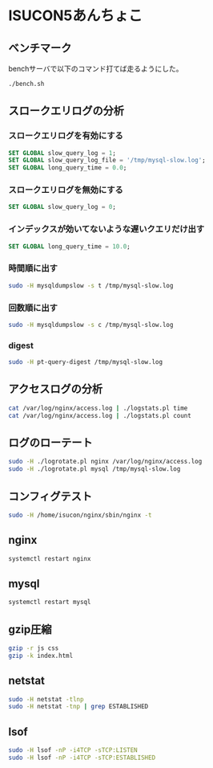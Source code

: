 # ISUCON5あんちょこ

## ベンチマーク

benchサーバで以下のコマンド打てば走るようにした。
```sh
./bench.sh
```

## スロークエリログの分析

### スロークエリログを有効にする

```sql
SET GLOBAL slow_query_log = 1;
SET GLOBAL slow_query_log_file = '/tmp/mysql-slow.log';
SET GLOBAL long_query_time = 0.0;
```

### スロークエリログを無効にする

```sql
SET GLOBAL slow_query_log = 0;
```

### インデックスが効いてないような遅いクエリだけ出す

```sql
SET GLOBAL long_query_time = 10.0;
```

### 時間順に出す

```bash
sudo -H mysqldumpslow -s t /tmp/mysql-slow.log
```

### 回数順に出す

```bash
sudo -H mysqldumpslow -s c /tmp/mysql-slow.log
```

### digest
```bash
sudo -H pt-query-digest /tmp/mysql-slow.log
```

## アクセスログの分析

```bash
cat /var/log/nginx/access.log | ./logstats.pl time
cat /var/log/nginx/access.log | ./logstats.pl count
```

## ログのローテート

```bash
sudo -H ./logrotate.pl nginx /var/log/nginx/access.log
sudo -H ./logrotate.pl mysql /tmp/mysql-slow.log
```

## コンフィグテスト

```bash
sudo -H /home/isucon/nginx/sbin/nginx -t
```

## nginx

```bash
systemctl restart nginx
```

## mysql

```bash
systemctl restart mysql
```

## gzip圧縮

```bash
gzip -r js css
gzip -k index.html
```

## netstat

```bash
sudo -H netstat -tlnp
sudo -H netstat -tnp | grep ESTABLISHED
```

## lsof

```bash
sudo -H lsof -nP -i4TCP -sTCP:LISTEN
sudo -H lsof -nP -i4TCP -sTCP:ESTABLISHED
```

